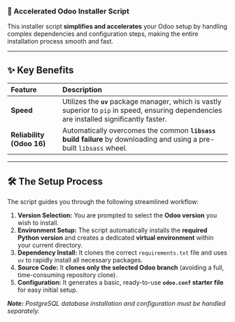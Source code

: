 ### 🚀 Accelerated Odoo Installer Script

This installer script **simplifies and accelerates** your Odoo setup by handling complex dependencies and configuration steps, making the entire installation process smooth and fast.

---

## ✨ Key Benefits

| Feature | Description |
| :--- | :--- |
| **Speed** | Utilizes the **`uv`** package manager, which is vastly superior to `pip` in speed, ensuring dependencies are installed significantly faster. |
| **Reliability (Odoo 16)** | Automatically overcomes the common **`libsass` build failure** by downloading and using a pre-built `libsass` wheel. |

---

## 🛠️ The Setup Process

The script guides you through the following streamlined workflow:

1.  **Version Selection:** You are prompted to select the **Odoo version** you wish to install.
2.  **Environment Setup:** The script automatically installs the **required Python version** and creates a dedicated **virtual environment** within your current directory.
3.  **Dependency Install:** It clones the correct `requirements.txt` file and uses `uv` to rapidly install all necessary packages.
4.  **Source Code:** It **clones only the selected Odoo branch** (avoiding a full, time-consuming repository clone).
5.  **Configuration:** It generates a basic, ready-to-use **`odoo.conf` starter file** for easy initial setup.

***Note:** PostgreSQL database installation and configuration must be handled separately.*